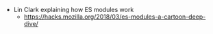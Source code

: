 - Lin Clark explaining how ES modules work 
  - https://hacks.mozilla.org/2018/03/es-modules-a-cartoon-deep-dive/